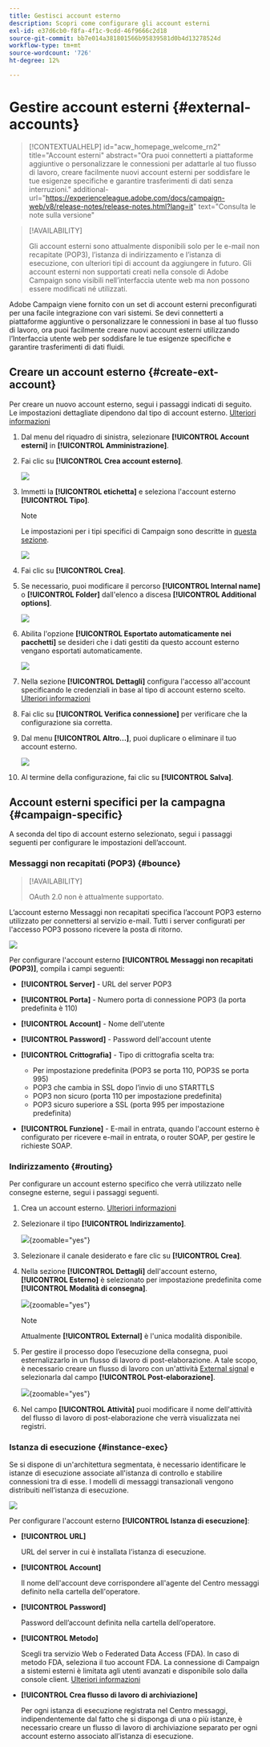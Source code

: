 ```yaml
---
title: Gestisci account esterno
description: Scopri come configurare gli account esterni
exl-id: e37d6cb0-f8fa-4f1c-9cdd-46f9666c2d18
source-git-commit: bb7e014a381801566b95839581d0b4d13278524d
workflow-type: tm+mt
source-wordcount: '726'
ht-degree: 12%

---
```


# Gestire account esterni {#external-accounts}

>[!CONTEXTUALHELP]
>id="acw_homepage_welcome_rn2"
>title="Account esterni"
>abstract="Ora puoi connetterti a piattaforme aggiuntive o personalizzare le connessioni per adattarle al tuo flusso di lavoro, creare facilmente nuovi account esterni per soddisfare le tue esigenze specifiche e garantire trasferimenti di dati senza interruzioni."
>additional-url="https://experienceleague.adobe.com/docs/campaign-web/v8/release-notes/release-notes.html?lang=it" text="Consulta le note sulla versione"

>[!AVAILABILITY]
>
> Gli account esterni sono attualmente disponibili solo per le e-mail non recapitate (POP3), l’istanza di indirizzamento e l’istanza di esecuzione, con ulteriori tipi di account da aggiungere in futuro.
> Gli account esterni non supportati creati nella console di Adobe Campaign sono visibili nell’interfaccia utente web ma non possono essere modificati né utilizzati.

Adobe Campaign viene fornito con un set di account esterni preconfigurati per una facile integrazione con vari sistemi. Se devi connetterti a piattaforme aggiuntive o personalizzare le connessioni in base al tuo flusso di lavoro, ora puoi facilmente creare nuovi account esterni utilizzando l’Interfaccia utente web per soddisfare le tue esigenze specifiche e garantire trasferimenti di dati fluidi.

## Creare un account esterno {#create-ext-account}

Per creare un nuovo account esterno, segui i passaggi indicati di seguito. Le impostazioni dettagliate dipendono dal tipo di account esterno. [Ulteriori informazioni](#campaign-specific)

1. Dal menu del riquadro di sinistra, selezionare **[!UICONTROL Account esterni]** in **[!UICONTROL Amministrazione]**.

1. Fai clic su **[!UICONTROL Crea account esterno]**.

   ![](assets/external_account_create_1.png)

1. Immetti la **[!UICONTROL etichetta]** e seleziona l&#39;account esterno **[!UICONTROL Tipo]**.

   >[!NOTE]
   >
   >Le impostazioni per i tipi specifici di Campaign sono descritte in [questa sezione](#campaign-specific).

   ![](assets/external_account_create_2.png)

1. Fai clic su **[!UICONTROL Crea]**.

1. Se necessario, puoi modificare il percorso **[!UICONTROL Internal name]** o **[!UICONTROL Folder]** dall&#39;elenco a discesa **[!UICONTROL Additional options]**.

   ![](assets/external_account_create_3.png)

1. Abilita l&#39;opzione **[!UICONTROL Esportato automaticamente nei pacchetti]** se desideri che i dati gestiti da questo account esterno vengano esportati automaticamente. <!--Exported where??-->

   ![](assets/external_account_create_exported.png)

1. Nella sezione **[!UICONTROL Dettagli]** configura l&#39;accesso all&#39;account specificando le credenziali in base al tipo di account esterno scelto. [Ulteriori informazioni](#bounce)

1. Fai clic su **[!UICONTROL Verifica connessione]** per verificare che la configurazione sia corretta.

1. Dal menu **[!UICONTROL Altro...]**, puoi duplicare o eliminare il tuo account esterno.

   ![](assets/external_account_create_4.png)

1. Al termine della configurazione, fai clic su **[!UICONTROL Salva]**.

## Account esterni specifici per la campagna {#campaign-specific}

A seconda del tipo di account esterno selezionato, segui i passaggi seguenti per configurare le impostazioni dell’account.

### Messaggi non recapitati (POP3) {#bounce}

>[!AVAILABILITY]
>
> OAuth 2.0 non è attualmente supportato.

L’account esterno Messaggi non recapitati specifica l’account POP3 esterno utilizzato per connettersi al servizio e-mail. Tutti i server configurati per l&#39;accesso POP3 possono ricevere la posta di ritorno.

![](assets/external_account_bounce.png)

Per configurare l&#39;account esterno **[!UICONTROL Messaggi non recapitati (POP3)]**, compila i campi seguenti:

* **[!UICONTROL Server]** - URL del server POP3

* **[!UICONTROL Porta]** - Numero porta di connessione POP3 (la porta predefinita è 110)

* **[!UICONTROL Account]** - Nome dell&#39;utente

* **[!UICONTROL Password]** - Password dell&#39;account utente

* **[!UICONTROL Crittografia]** - Tipo di crittografia scelta tra:

   * Per impostazione predefinita (POP3 se porta 110, POP3S se porta 995)
   * POP3 che cambia in SSL dopo l’invio di uno STARTTLS
   * POP3 non sicuro (porta 110 per impostazione predefinita)
   * POP3 sicuro superiore a SSL (porta 995 per impostazione predefinita)

* **[!UICONTROL Funzione]** - E-mail in entrata, quando l&#39;account esterno è configurato per ricevere e-mail in entrata, o router SOAP, per gestire le richieste SOAP.

### Indirizzamento {#routing}

Per configurare un account esterno specifico che verrà utilizzato nelle consegne esterne, segui i passaggi seguenti.

1. Crea un account esterno. [Ulteriori informazioni](../administration/external-account.md#create-ext-account)

1. Selezionare il tipo **[!UICONTROL Indirizzamento]**.

   ![](assets/external-account-routing.png){zoomable="yes"}

1. Selezionare il canale desiderato e fare clic su **[!UICONTROL Crea]**.

1. Nella sezione **[!UICONTROL Dettagli]** dell&#39;account esterno, **[!UICONTROL Esterno]** è selezionato per impostazione predefinita come **[!UICONTROL Modalità di consegna]**.

   ![](assets/external-account-delivery-mode.png){zoomable="yes"}

   >[!NOTE]
   >
   >Attualmente **[!UICONTROL External]** è l&#39;unica modalità disponibile.

1. Per gestire il processo dopo l’esecuzione della consegna, puoi esternalizzarlo in un flusso di lavoro di post-elaborazione. A tale scopo, è necessario creare un flusso di lavoro con un&#39;attività [External signal](../workflows/activities/external-signal.md) e selezionarla dal campo **[!UICONTROL Post-elaborazione]**.

   ![](assets/external-account-post-processing.png){zoomable="yes"}

1. Nel campo **[!UICONTROL Attività]** puoi modificare il nome dell&#39;attività del flusso di lavoro di post-elaborazione che verrà visualizzata nei registri. <!--you can edit the name of the activity that will be created if you add an external or bulk delivery to a workflow-->


### Istanza di esecuzione {#instance-exec}

Se si dispone di un&#39;architettura segmentata, è necessario identificare le istanze di esecuzione associate all&#39;istanza di controllo e stabilire connessioni tra di esse. I modelli di messaggi transazionali vengono distribuiti nell’istanza di esecuzione.

![](assets/external_account_exec.png)

Per configurare l&#39;account esterno **[!UICONTROL Istanza di esecuzione]**:

* **[!UICONTROL URL]**

  URL del server in cui è installata l’istanza di esecuzione.

* **[!UICONTROL Account]**

  Il nome dell&#39;account deve corrispondere all&#39;agente del Centro messaggi definito nella cartella dell&#39;operatore.

* **[!UICONTROL Password]**

  Password dell’account definita nella cartella dell’operatore.

* **[!UICONTROL Metodo]**

  Scegli tra servizio Web o Federated Data Access (FDA).
In caso di metodo FDA, seleziona il tuo account FDA. La connessione di Campaign a sistemi esterni è limitata agli utenti avanzati e disponibile solo dalla console client. [Ulteriori informazioni](https://experienceleague.adobe.com/en/docs/campaign/campaign-v8/connect/fda#_blank)

* **[!UICONTROL Crea flusso di lavoro di archiviazione]**

  Per ogni istanza di esecuzione registrata nel Centro messaggi, indipendentemente dal fatto che si disponga di una o più istanze, è necessario creare un flusso di lavoro di archiviazione separato per ogni account esterno associato all’istanza di esecuzione.
